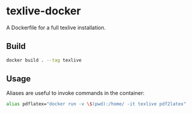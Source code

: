 # texlive-docker

A Dockerfile for a full texlive installation.

## Build

```sh
docker build . --tag texlive
```

## Usage

Aliases are useful to invoke commands in the container:

```sh
alias pdflatex="docker run -v \$(pwd):/home/ -it texlive pdf2latex"
```
